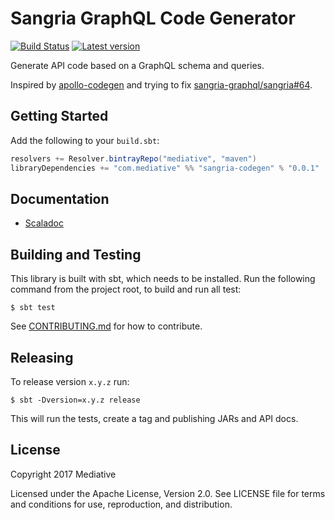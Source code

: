 # Sangria GraphQL Code Generator
[![Build Status]][Travis]
[![Latest version]][Bintray]

  [Build Status]: https://travis-ci.org/mediative/sangria-codegen.svg?branch=master
  [Travis]: https://travis-ci.org/mediative/sangria-codegen
  [Latest version]: https://api.bintray.com/packages/mediative/maven/sangria-codegen/images/download.svg
  [Bintray]: https://bintray.com/mediative/maven/sangria-codegen/_latestVersion

Generate API code based on a GraphQL schema and queries.

Inspired by [apollo-codegen](https://github.com/apollographql/apollo-codegen) and
trying to fix
[sangria-graphql/sangria#64](https://github.com/sangria-graphql/sangria/issues/64).

## Getting Started

Add the following to your `build.sbt`:

```sbt
resolvers += Resolver.bintrayRepo("mediative", "maven")
libraryDependencies += "com.mediative" %% "sangria-codegen" % "0.0.1"
```

## Documentation

 - [Scaladoc](https://mediative.github.io/sangria-codegen/api/#com.mediative.sangria.codegen.package)

## Building and Testing

This library is built with sbt, which needs to be installed. Run the following command from the project root, to build and run all test:

    $ sbt test

See [CONTRIBUTING.md](CONTRIBUTING.md) for how to contribute.

## Releasing

To release version `x.y.z` run:

    $ sbt -Dversion=x.y.z release

This will run the tests, create a tag and publishing JARs and API docs.

## License

Copyright 2017 Mediative

Licensed under the Apache License, Version 2.0. See LICENSE file for terms and
conditions for use, reproduction, and distribution.

